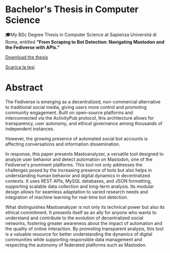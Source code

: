 # Bachelor's Thesis in Computer Science
🎓My BSc Degree Thesis in Computer Science at Sapienza Università di Roma, entitled **"From Scraping to Bot Detection: Navigating Mastodon and the Fediverse with APIs."**

[Download the thesis](Tesi__ENG_.pdf)

[Scarica la tesi](Tesi__ITA_.pdf)

# Abstract

The Fediverse is emerging as a decentralized, non-commercial alternative to traditional social media, giving users more control and promoting community engagement. Built on open-source platforms and interconnected via the ActivityPub protocol, this architecture allows for transparency, user autonomy, and ethical governance among thousands of independent instances.

However, the growing presence of automated social bot accounts is affecting conversations and information dissemination.

In response, this paper presents Mastoanalyzer, a versatile tool designed to analyze user behavior and detect automation on Mastodon, one of the Fediverse's prominent platforms. This tool not only addresses the challenges posed by the increasing presence of bots but also helps in understanding human behavior and digital dynamics in decentralized contexts. It uses REST APIs, MySQL databases, and JSON formatting, supporting scalable data collection and long-term analysis. Its modular design allows for seamless adaptation to varied research needs and integration of machine learning for real-time bot detection.

What distinguishes Mastoanalyzer is not only its technical power but also its ethical commitment. It presents itself as an ally for anyone who wants to understand and contribute to the evolution of decentralized social networks, fostering greater awareness about the impact of automation and the quality of online interaction. By promoting transparent analysis, this tool is a valuable resource for better understanding the dynamics of digital communities while supporting responsible data management and respecting the autonomy of federated platforms such as Mastodon.
